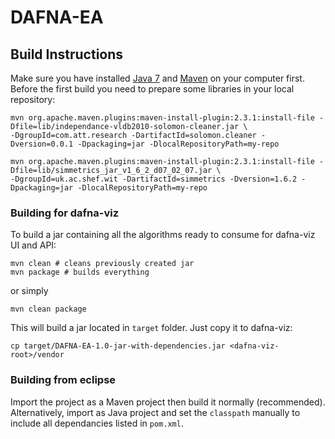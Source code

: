 DAFNA-EA
========

Build Instructions
------------------
Make sure you have installed [Java 7](http://java.com) and [Maven](http://maven.apache.org) on your computer first.
Before the first build you need to prepare some libraries in your local repository:

    mvn org.apache.maven.plugins:maven-install-plugin:2.3.1:install-file -Dfile=lib/independance-vldb2010-solomon-cleaner.jar \
    -DgroupId=com.att.research -DartifactId=solomon.cleaner -Dversion=0.0.1 -Dpackaging=jar -DlocalRepositoryPath=my-repo

    mvn org.apache.maven.plugins:maven-install-plugin:2.3.1:install-file -Dfile=lib/simmetrics_jar_v1_6_2_d07_02_07.jar \
    -DgroupId=uk.ac.shef.wit -DartifactId=simmetrics -Dversion=1.6.2 -Dpackaging=jar -DlocalRepositoryPath=my-repo
  
### Building for dafna-viz 

To build a jar containing all the algorithms ready to consume for dafna-viz UI and API:

    mvn clean # cleans previously created jar
    mvn package # builds everything
  
or simply

    mvn clean package

This will build a jar located in `target` folder. Just copy it to dafna-viz:

    cp target/DAFNA-EA-1.0-jar-with-dependencies.jar <dafna-viz-root>/vendor

### Building from eclipse

Import the project as a Maven project then build it normally (recommended).
Alternatively, import as Java project and set the `classpath` manually to include all dependancies listed in `pom.xml`.
